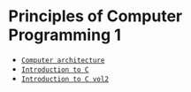 # Principles of Computer Programming 1

- [`Computer architecture`](https://george1meshveliani.github.io/PCP/ComputerArchitecture)
- [`Introduction to C`](https://george1meshveliani.github.io/PCP/IntroductionToC)
- [`Introduction to C vol2`](https://george1meshveliani.github.io/PCP/IntroductionToCvol2)
